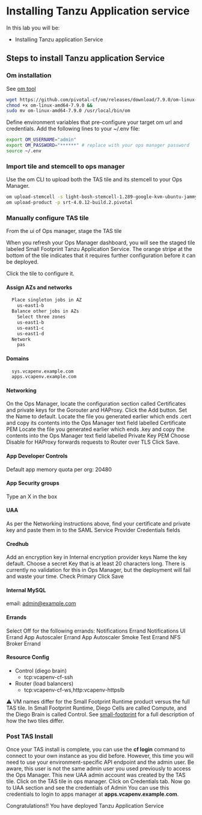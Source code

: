 # Installing Tanzu Application service

In this lab you will be:

- Installing Tanzu application Service

## Steps to install Tanzu application Service

### Om installation

See [om tool](https://github.com/pivotal-cf/om)

```bash
wget https://github.com/pivotal-cf/om/releases/download/7.9.0/om-linux-amd64-7.9.0 &&
chmod +x om-linux-amd64-7.9.0 &&
sudo mv om-linux-amd64-7.9.0 /usr/local/bin/om
```

Define environment variables that pre-configure your target om url and
credentials.
Add the following lines to your ~/.env file:

```bash
export OM_USERNAME="admin"
export OM_PASSWORD="******" # replace with your ops manager password
source ~/.env
```

### Import tile and stemcell to ops manager

Use the om CLI to upload both the TAS tile and its stemcell to your Ops
Manager.

```bash
om upload-stemcell -s light-bosh-stemcell-1.289-google-kvm-ubuntu-jammy-go_agent.tgz
om upload-product -p srt-4.0.12-build.2.pivotal
```

### Manually configure TAS tile

From the ui of Ops manager, stage the TAS tile

When you refresh your Ops Manager dashboard, you will see the staged tile
labeled Small Footprint Tanzu Application Service. The orange stripe at the
bottom of the tile indicates that it requires further configuration before it can be deployed.

Click the tile to configure it.

#### Assign AZs and networks

```bash
  Place singleton jobs in AZ
    us-east1-b
  Balance other jobs in AZs
    Select three zones
    us-east1-b
    us-east1-c
    us-east1-d
  Network
    pas
```

#### Domains

```bash
  sys.vcapenv.example.com
  apps.vcapenv.example.com
```

#### Networking

On the Ops Manager, locate the configuration section called Certificates and private keys for the Gorouter and HAProxy.
Click the Add button.
Set the Name to default.
Locate the file you generated earlier which ends .cert and copy its contents
into the Ops Manager text field labelled Certificate PEM
Locate the file you generated earlier which ends .key and copy the contents
into the Ops Manager text field labelled Private Key PEM
Choose Disable for HAProxy forwards requests to Router over TLS
Click Save.

#### App Developer Controls

Default app memory quota per org: 20480

#### App Security groups

Type an X in the box

#### UAA

As per the Networking instructions above, find your certificate and private key and paste them in to the SAML Service Provider Credentials fields

#### Credhub

Add an encryption key in Internal encryption provider keys
Name the key default.
Choose a secret Key that is at least 20 characters long. There is currently no validation for this in Ops Manager, but the deployment will fail and waste your time.
Check Primary
Click Save

#### Internal MySQL

email: <admin@example.com>

#### Errands

Select Off for the following errands:
Notifications Errand
Notifications UI Errand
App Autoscaler Errand
App Autoscaler Smoke Test Errand
NFS Broker Errand

#### Resource Config

- Control (diego brain)
  - tcp:vcapenv-cf-ssh
- Router (load balancers)
  - tcp:vcapenv-cf-ws,http:vcapenv-httpslb

:warning: VM names differ for the Small Footprint Runtime product versus the full TAS tile. In Small Footprint Runtime, Diego Cells are called Compute, and the Diego Brain is called Control. See [small-footprint](https://docs.pivotal.io/application-service/2-10/operating/small-footprint.html) for a full description of how the two tiles differ.

### Post TAS Install

Once your TAS install is complete, you can use the **cf login** command to
connect to your own instance as you did before. However, this time you will
need to use your environment-specific API endpoint and the admin user. Be
aware, this user is not the same admin user you used previously to access the Ops Manager.
This new UAA admin account was created by the TAS tile.
Click on the TAS tile in ops manager. Click on Credentials tab. Now go to UAA
section and see the credentials of Admin
You can use this credentials to login to apps manager at **apps.vcapenv.example.com**.

Congratulations!! You have deployed Tanzu Application Service
